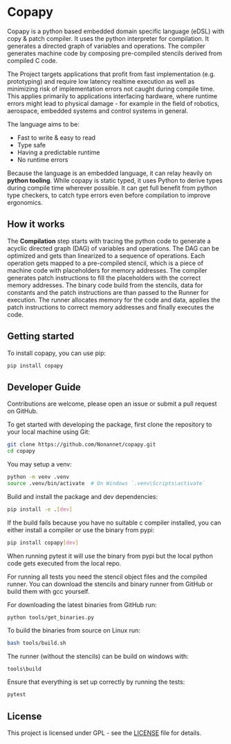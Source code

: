 # Copapy

Copapy is a python based embedded domain specific language (eDSL) with copy & patch compiler. It uses the python interpreter for compilation. It generates a directed graph of variables and operations. The compiler generates machine code by composing pre-compiled stencils derived from compiled C code.

The Project targets applications that profit from fast implementation (e.g. prototyping) and require low latency realtime execution as well as minimizing risk of implementation errors not caught during compile time. This applies primarily to applications interfacing hardware, where runtime errors might lead to physical damage - for example in the field of robotics, aerospace, embedded systems and control systems in general.

The language aims to be:
- Fast to write & easy to read
- Type safe
- Having a predictable runtime
- No runtime errors

Because the language is an embedded language, it can relay heavily on **python tooling**. While copapy is static typed, it uses Python to derive types during compile time wherever possible. It can get full benefit from python type checkers, to catch type errors even before compilation to improve ergonomics.

## How it works
The **Compilation** step starts with tracing the python code to generate a acyclic directed graph (DAG) of variables and operations. The DAG can be optimized and gets than linearized to a sequence of operations. Each operation gets mapped to a pre-compiled stencil, which is a piece of machine code with placeholders for memory addresses. The compiler generates patch instructions to fill the placeholders with the correct memory addresses. The binary code build from the stencils, data for constants and the patch instructions are than passed to the Runner for execution. The runner allocates memory for the code and data, applies the patch instructions to correct memory addresses and finally executes the code.

## Getting started
To install copapy, you can use pip:

```bash
pip install copapy
```

## Developer Guide
Contributions are welcome, please open an issue or submit a pull request on GitHub.

To get started with developing the package, first clone the repository to your local machine using Git:

```bash
git clone https://github.com/Nonannet/copapy.git
cd copapy
```

You may setup a venv:

```bash
python -m venv .venv
source .venv/bin/activate  # On Windows `.venv\Scripts\activate`
```

Build and install the package and dev dependencies:

```bash
pip install -e .[dev]
```

If the build fails because you have no suitable c compiler installed, you can either install a compiler or use the binary from pypi:

```bash
pip install copapy[dev]
```

When running pytest it will use the binary from pypi but the local python code gets executed from the local repo.

For running all tests you need the stencil object files and the compiled runner. You can download the stencils and binary runner from GitHub or build them with gcc yourself.

For downloading the latest binaries from GitHub run:

```bash
python tools/get_binaries.py
```

To build the binaries from source on Linux run:

```bash
bash tools/build.sh
```

The runner (without the stencils) can be build on windows with:

```
tools\build
```

Ensure that everything is set up correctly by running the tests:

```bash
pytest
```

## License
This project is licensed under GPL - see the [LICENSE](LICENSE) file for details.
